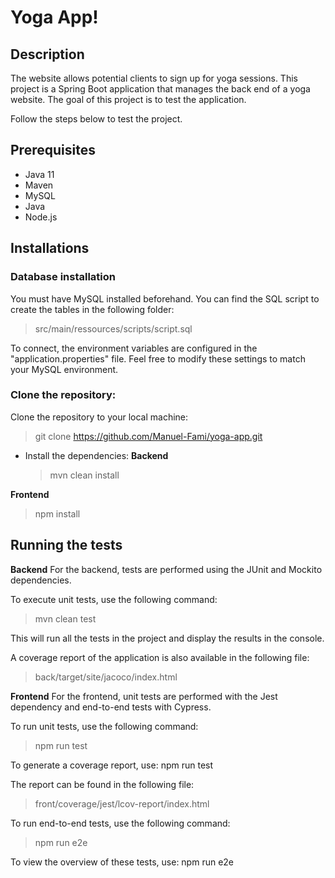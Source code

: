 # Yoga App!

## Description

The website allows potential clients to sign up for yoga sessions. This project is a Spring Boot application that manages the back end of a yoga website.
The goal of this project is to test the application.

Follow the steps below to test the project.

## Prerequisites
- Java 11
- Maven
- MySQL
- Java
- Node.js

## Installations

### Database installation

You must have MySQL installed beforehand. You can find the SQL script to create the tables in the following folder:

  > src/main/ressources/scripts/script.sql

To connect, the environment variables are configured in the "application.properties" file. Feel free to modify these settings to match your MySQL environment.

### Clone the repository:

Clone the repository to your local machine:

  > git clone https://github.com/Manuel-Fami/yoga-app.git

- Install the dependencies:
**Backend**

  > mvn clean install

**Frontend**

  > npm install

## Running the tests

**Backend**
For the backend, tests are performed using the JUnit and Mockito dependencies.

To execute unit tests, use the following command:

  > mvn clean test

This will run all the tests in the project and display the results in the console.

A coverage report of the application is also available in the following file:

  > back/target/site/jacoco/index.html

**Frontend**
For the frontend, unit tests are performed with the Jest dependency and end-to-end tests with Cypress.

To run unit tests, use the following command:

  > npm run test

To generate a coverage report, use: npm run test

The report can be found in the following file: 

  > front/coverage/jest/lcov-report/index.html

To run end-to-end tests, use the following command:

  > npm run e2e

To view the overview of these tests, use: npm run e2e
